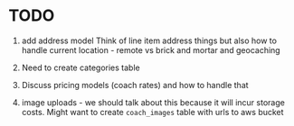 # TODO

1. add address model
   Think of line item address things but also how to handle current location - remote vs brick and mortar and geocaching

2. Need to create categories table

3. Discuss pricing models (coach rates) and how to handle that

4. image uploads - we should talk about this because it will incur storage costs. Might want to create `coach_images` table with urls to aws bucket
